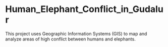 # Human_Elephant_Conflict_in_Gudalur
This project uses Geographic Information Systems (GIS) to map and analyze areas of high conflict between humans and elephants.
